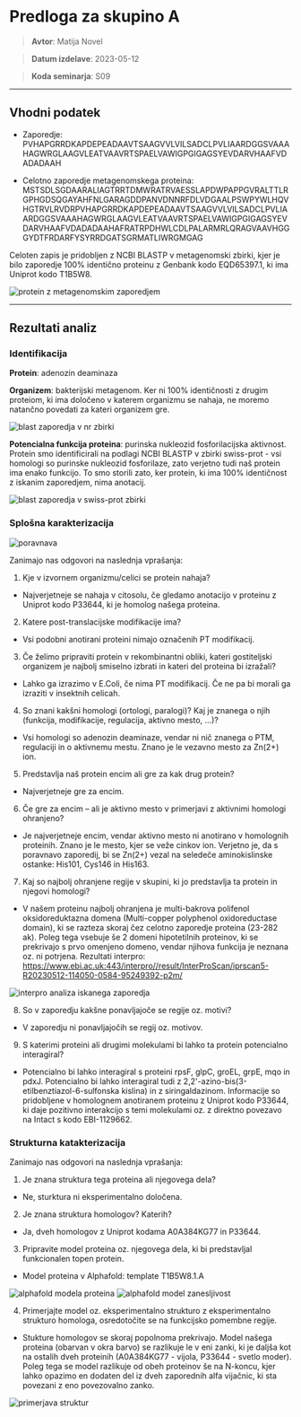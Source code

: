 # Predloga za skupino A

> **Avtor**: Matija Novel

> **Datum izdelave**: 2023-05-12

> **Koda seminarja**: S09

---
## Vhodni podatek

- Zaporedje: PVHAPGRRDKAPDEPEADAAVTSAAGVVLVILSADCLPVLIAARDGGSVAAAHAGWRGLAAGVLEATVAAVRTSPAELVAWIGPGIGAGSYEVDARVHAAFVDADADAAH

- Celotno zaporedje metagenomskega proteina: MSTSDLSGDAARALIAGTRRTDMWRATRVAESSLAPDWPAPPGVRALTTLRGPHGDSQGAYAHFNLGARAGDDPANVDNNRFDLVDGAALPSWPYWLHQVHGTRVLRVDRPVHAPGRRDKAPDEPEADAAVTSAAGVVLVILSADCLPVLIAARDGGSVAAAHAGWRGLAAGVLEATVAAVRTSPAELVAWIGPGIGAGSYEVDARVHAAFVDADADAAHAFRATRPDHWLCDLPALARMRLQRAGVAAVHGGGYDTFRDARFYSYRRDGATSGRMATLIWRGMGAG

Celoten zapis je pridobljen z NCBI BLASTP v metagenomski zbirki, kjer je bilo zaporedje 100% identično proteinu z Genbank kodo EQD65397.1, ki ima Uniprot kodo T1B5W8.

![protein z metagenomskim zaporedjem](s09-prot-autoannotation.png)

---
## Rezultati analiz

### Identifikacija

**Protein**: adenozin deaminaza

**Organizem**: bakterijski metagenom. Ker ni 100% identičnosti z drugim proteiom, ki ima določeno v katerem organizmu se nahaja, ne moremo natančno povedati za kateri organizem gre.

![blast zaporedja v nr zbirki](s09-blast-nr-complete.png)

**Potencialna funkcija proteina**: purinska nukleozid fosforilacijska aktivnost. Protein smo identificirali na podlagi NCBI BLASTP v zbirki swiss-prot - vsi homologi so purinske nukleozid fosforilaze, zato verjetno tudi naš protein ima enako funkcijo. To smo storili zato, ker protein, ki ima 100% identičnost z iskanim zaporedjem, nima anotacij.

![blast zaporedja v swiss-prot zbirki](s09-blast-swiss-complete.png)


### Splošna karakterizacija

![poravnava](s09-align-uniprot.png)

Zanimajo nas odgovori na naslednja vprašanja:
1. Kje v izvornem organizmu/celici se protein nahaja?
- Najverjetneje se nahaja v citosolu, če gledamo anotacijo v proteinu z Uniprot kodo P33644, ki je homolog našega proteina.

2. Katere post-translacijske modifikacije ima?
- Vsi podobni anotirani proteini nimajo označenih PT modifikacij.

3. Če želimo pripraviti protein v rekombinantni obliki, kateri gostiteljski organizem je najbolj smiselno izbrati in kateri del proteina bi izražali?
- Lahko ga izrazimo v E.Coli, če nima PT modifikacij. Če ne pa bi morali ga izraziti v insektnih celicah. 

4. So znani kakšni homologi (ortologi, paralogi)? Kaj je znanega o njih (funkcija, modifikacije, regulacija, aktivno mesto, ...)?
- Vsi homologi so adenozin deaminaze, vendar ni nič znanega o PTM, regulaciji in o aktivnemu mestu. Znano je le vezavno mesto za Zn(2+) ion.

5. Predstavlja naš protein encim ali gre za kak drug protein?
- Najverjetneje gre za encim.

6. Če gre za encim – ali je aktivno mesto v primerjavi z aktivnimi homologi ohranjeno?
- Je najverjetneje encim, vendar aktivno mesto ni anotirano v homolognih proteinih. Znano je le mesto, kjer se veže cinkov ion. Verjetno je, da s poravnavo zaporedij, bi se Zn(2+) vezal na seledeče aminokislinske ostanke: His101, Cys146 in His163. 

7. Kaj so najbolj ohranjene regije v skupini, ki jo predstavlja ta protein in njegovi homologi?
- V našem proteinu najbolj ohranjena je multi-bakrova polifenol oksidoreduktazna domena (Multi-copper polyphenol oxidoreductase domain), ki se razteza skoraj čez celotno zaporedje proteina (23-282 ak). Poleg tega vsebuje še 2 domeni hipotetilnih proteinov, ki se prekrivajo s prvo omenjeno domeno, vendar njihova funkcija je neznana oz. ni potrjena. Rezultati interpro: https://www.ebi.ac.uk:443/interpro//result/InterProScan/iprscan5-R20230512-114050-0584-95249392-p2m/


![interpro analiza iskanega zaporedja](s09-interpro.png)

8. So v zaporedju kakšne ponavljajoče se regije oz. motivi?
- V zaporedju ni ponavljajočih se regij oz. motivov.

9. S katerimi proteini ali drugimi molekulami bi lahko ta protein potencialno interagiral?
- Potencialno bi lahko interagiral s proteini rpsF, glpC, groEL, grpE, mqo in pdxJ. Potencialno bi lahko interagiral tudi z 2,2'-azino-bis(3-etilbenztiazol-6-sulfonska kislina) in z siringaldazinom. Informacije so pridobljene v homolognem anotiranem proteinu z Uniprot kodo P33644, ki daje pozitivno interakcijo s temi molekulami oz. z direktno povezavo na Intact s kodo EBI-1129662.





### Strukturna katakterizacija
Zanimajo nas odgovori na naslednja vprašanja:
1. Je znana struktura tega proteina ali njegovega dela?
- Ne, sturktura ni eksperimentalno določena.
2. Je znana struktura homologov? Katerih?
- Ja, dveh homologov z Uniprot kodama A0A384KG77 in P33644.
3. Pripravite model proteina oz. njegovega dela, ki bi predstavljal funkcionalen topen protein. 
- Model proteina v Alphafold: template T1B5W8.1.A

![alphafold modela proteina](s09-AF-model-proteina.png)
![alphafold model zanesljivost](s09-AF-model-zanesljivost.png)

4. Primerjajte model oz. eksperimentalno strukturo z eksperimentalno strukturo homologa, osredotočite se na funkcijsko pomembne regije.
- Stukture homologov se skoraj popolnoma prekrivajo. Model našega proteina (obarvan v okra barvo) se razlikuje le v eni zanki, ki je daljša kot na ostalih dveh proteinih (A0A384KG77 - vijola, P33644 - svetlo moder). Poleg tega se model razlikuje od obeh proteinov še na N-koncu, kjer lahko opazimo en dodaten del iz dveh zaporednih alfa vijačnic, ki sta povezani z eno povezovalno zanko.

![primerjava struktur](s09-primerjava-struktur.png)

